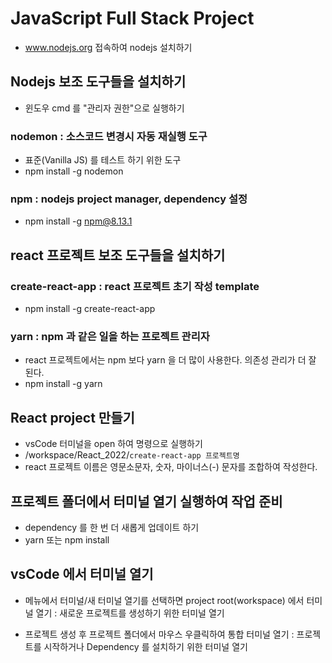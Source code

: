# JavaScript Full Stack Project
* www.nodejs.org 접속하여 nodejs 설치하기


## Nodejs 보조 도구들을 설치하기
* 윈도우 cmd 를 "관리자 권한"으로 실행하기

### nodemon : 소스코드 변경시 자동 재실행 도구
* 표준(Vanilla JS) 를 테스트 하기 위한 도구
* npm install -g nodemon

### npm : nodejs project manager, dependency 설정
* npm install -g npm@8.13.1

## react 프로젝트 보조 도구들을 설치하기
### create-react-app : react 프로젝트 초기 작성 template
* npm install -g create-react-app


### yarn : npm 과 같은 일을 하는 프로젝트 관리자
* react 프로젝트에서는 npm 보다 yarn 을 더 많이 사용한다. 의존성 관리가 더 잘 된다.
* npm install -g yarn


## React project 만들기
* vsCode 터미널을 open 하여 명령으로 실행하기
* /workspace/React_2022/```create-react-app 프로젝트명 ```
* react 프로젝트 이름은 영문소문자, 숫자, 마이너스(-) 문자를 조합하여 작성한다.

## 프로젝트 폴더에서 터미널 열기 실행하여 작업 준비
* dependency 를 한 번 더 새롭게 업데이트 하기
* yarn 또는 npm install

## vsCode 에서 터미널 열기
* 메뉴에서 터미널/새 터미널 열기를 선택하면 project root(workspace) 에서 터미널 열기 : 새로운 프로젝트를 생성하기 위한 터미널 열기

* 프로젝트 생성 후 프로젝트 폴더에서 마우스 우클릭하여 통합 터미널 열기 : 프로젝트를 시작하거나 Dependency 를 설치하기 위한 터미널 열기


